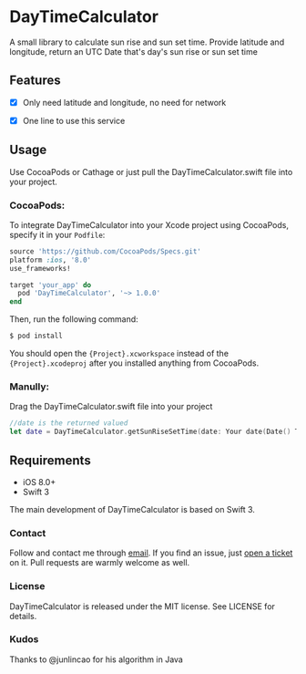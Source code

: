 # DayTimeCalculator
</p>

A small library to calculate sun rise and sun set time. Provide latitude and longitude, return an UTC Date that's day's sun rise or sun set time

## Features

- [x] Only need latitude and longitude, no need for network
- [x] One line to use this service


## Usage

Use CocoaPods or Cathage or just pull the DayTimeCalculator.swift file into your project.

### CocoaPods:
To integrate DayTimeCalculator into your Xcode project using CocoaPods, specify it in your `Podfile`:

```ruby
source 'https://github.com/CocoaPods/Specs.git'
platform :ios, '8.0'
use_frameworks!

target 'your_app' do
  pod 'DayTimeCalculator', '~> 1.0.0'
end
```

Then, run the following command:

```bash
$ pod install
```

You should open the `{Project}.xcworkspace` instead of the `{Project}.xcodeproj` after you installed anything from CocoaPods.

### Manully:
Drag the DayTimeCalculator.swift file into your project

```swift
//date is the returned valued
let date = DayTimeCalculator.getSunRiseSetTime(date: Your date(Date() Type), lat: Your latitude, lng: Your longtitude, timeType: .sunRise or .sunSet)
```

## Requirements

- iOS 8.0+ 
- Swift 3 

The main development of DayTimeCalculator is based on Swift 3.

### Contact

Follow and contact me through [email](olddonkeyblog@gmail.com). If you find an issue, just [open a ticket](https://github.com/olddonkey/DayTimeCalculator/issues/new) on it. Pull requests are warmly welcome as well.

### License

DayTimeCalculator is released under the MIT license. See LICENSE for details.

### Kudos

Thanks to @junlincao for his algorithm in Java
